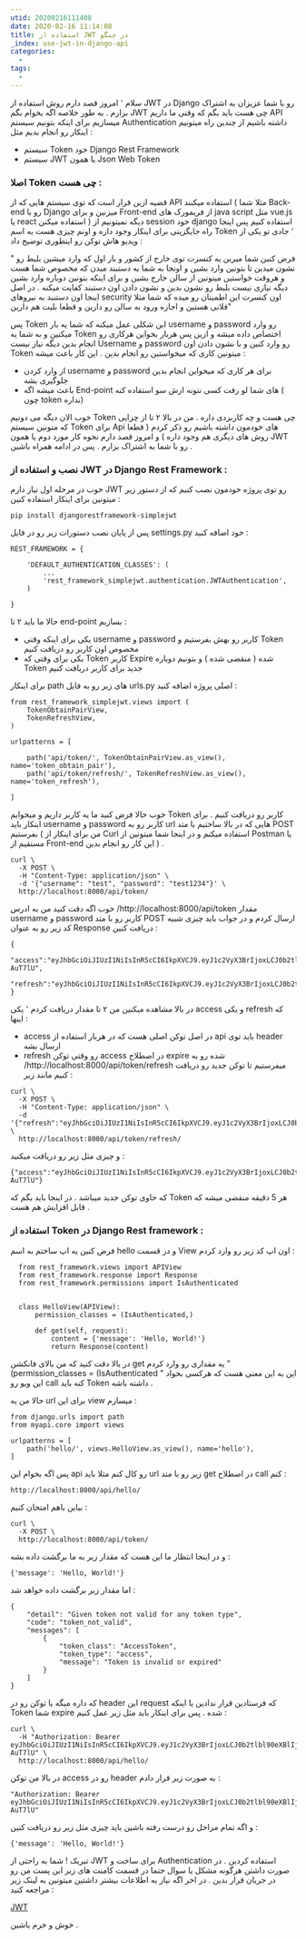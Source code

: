 ```yaml
---
utid: 20200216111408
date: 2020-02-16 11:14:08
title: استفاده از JWT در جنگو
_index: use-jwt-in-django-api
categories:
  -
tags:
  -
---
```


سلام ٬ امروز قصد دارم روش استفاده از JWT در Django رو با شما عزیزان به اشتراک بزارم . به طور خلاصه اگه بخوام بگم JWT چی هست باید بگم که وقتی ما داریم API میسازیم برای اینکه بتونیم سیستم Authentication داشته باشیم از چندین راه میتونیم اینکار رو انجام بدیم مثل :

- سیستم Token خود Django Rest Framework
- سیستم JWT  یا همون Json Web Token

### اصلا Token چی هست :

قضیه ازین قرار است که توی سیستم هایی که از API  استفاده میکنند ( مثلا شما Back-end رو با Django میزنین و برای Front-end از فریمورک های java script مثل vue.js یا react استفاده میکنن ) دیگه نمیتونیم از session خود django استفاده کنیم پس اینجا  راه جایگزینی برای اینکار وجود داره و اونم چیزی هست به اسم Token ٬ جادی تو یکی از ویدیو هاش توکن رو اینطوری توضیح داد :

" فرض کنین شما میرین یه کنسرت توی خارج از کشور و بار اول که وارد میشین بلیط رو نشون میدین تا بتونین وارد بشین و اونجا به شما یه دستبند میدن که مخصوص شما هست و هروقت خواستین میتونین از سالن خارج بشین و برای اینکه بتونین دوباره وارد بشین دیگه نیازی نیست بلیط رو نشون بدین و نشون دادن اون دستبند کفایت میکنه . در اصل اینجا اون دستنبد به نیروهای security اون کنسرت این اطمینان رو میده که شما مثلا فلانی هستین و اجازه ورود به سالن رو دارین  و قطعا بلیت هم دارین"

پس Token این شکلی عمل میکنه که شما یه بار username و password رو وارد میکنین و به شما یه Token اختصاص داده میشه و ازین پس هربار بخواین هرکاری رو انجام بدین دیگه نیاز نیست Username و password رو وارد کنین و با نشون دادن اون Token میتونین کاری که میخواستین رو انجام بدین . این کار باعث میشه :

- از وارد کردن username و password برای هر کاری که میخواین انجام بدین جلوگیری بشه
- باعث میشه اگه End-point های شما لو رفت کسی نتونه ازش سو استفاده کنه ( چون token نداره)

خوب الان دیگه می دونیم Token چی هست و چه کاربردی داره . من در بالا ۲ تا از چزایی که متونین سیستم Token برای Api های خودمون داشته باشیم رو ذکر کردم ( قطعا روش های دیگری هم وجود داره ) و امروز قصد دارم نحوه کار مورد دوم یا همون JWT رو با شما به اشتراک بزارم . پس در ادامه همراه باشین .

### نصب و استفاده از JWT در Django Rest Framework :

خوب در مرحله اول نیاز دارم JWT رو توی پروژه خودمون نصب کنیم که از دستور زیر میتونین برای اینکار استفاده کنین :

```
pip install djangorestframework-simplejwt
```

پس از پایان نصب دستورات زیر رو در فایل settings.py خود اضافه کنید :

```
REST_FRAMEWORK = {
    
    'DEFAULT_AUTHENTICATION_CLASSES': (
        ...
        'rest_framework_simplejwt.authentication.JWTAuthentication',
    )
    
}
```

حالا ما باید ۲ تا end-point بسازیم :

- یکی برای اینکه وقتی username و password کاربر رو بهش بفرستیم و Token مخصوص اون کاربر رو دریافت کنیم 
- یکی برای وقتی که Token کاربر Expire شده ( منقضی شده ) و بتونیم دوباره Token جدید برای کاربر دریافت کنیم 

برای اینکار path های زیر رو به فایل urls.py اصلی پروژه اضافه کنید :

```
from rest_framework_simplejwt.views import (
    TokenObtainPairView,
    TokenRefreshView,
)

urlpatterns = [
    
    path('api/token/', TokenObtainPairView.as_view(), name='token_obtain_pair'),
    path('api/token/refresh/', TokenRefreshView.as_view(), name='token_refresh'),
    
]
```

خوب  حالا فرض کنید ما یه کاربر داریم و میخوایم Token کاربر رو دریافت کنیم . برای اینکار باید username و password کاربر رو به url هایی که در بالا ساختیم با متد POST بفرستیم ( من برای اینکار از Curl استفاده میکنم و در اینجا شما میتونین از Postman یا مستقیم از Front-end این کار رو انجام بدین ) .

```
curl \
  -X POST \
  -H "Content-Type: application/json" \
  -d '{"username": "test", "password": "test1234"}' \
  http://localhost:8000/api/token/
```

خوب اگه دقت کنید من به ادرس /http://localhost:8000/api/token مقدار username و password کاربر رو با متد POST ارسال کردم و در جواب باید چیزی شبیه کد زیر رو به عنوان Response دریافت کنین :

```
{
  "access":"eyJhbGciOiJIUzI1NiIsInR5cCI6IkpXVCJ9.eyJ1c2VyX3BrIjoxLCJ0b2tlbl90eXBlIjoiYWNjZXNzIiwiY29sZF9zdHVmZiI6IuKYgyIsImV4cCI6MTIzNDU2LCJqdGkiOiJmZDJmOWQ1ZTFhN2M0MmU4OTQ5MzVlMzYyYmNhOGJjYSJ9.NHlztMGER7UADHZJlxNG0WSi22a2KaYSfd1S-AuT7lU",
  "refresh":"eyJhbGciOiJIUzI1NiIsInR5cCI6IkpXVCJ9.eyJ1c2VyX3BrIjoxLCJ0b2tlbl90eXBlIjoicmVmcmVzaCIsImNvbGRfc3R1ZmYiOiLimIMiLCJleHAiOjIzNDU2NywianRpIjoiZGUxMmY0ZTY3MDY4NDI3ODg5ZjE1YWMyNzcwZGEwNTEifQ.aEoAYkSJjoWH1boshQAaTkf8G3yn0kapko6HFRt7Rh4"
}
```

در بالا مشاهده میکنین من ۲ تا مقدار دریافت کردم ٬ یکی access و یکی refresh که اینها :

- access در اصل توکن اصلی هست که در هربار استفاده از api باید توی header ارسال بشه
- refresh رو وقتی توکن access در اصطلاح expire شده رو به  /http://localhost:8000/api/token/refresh میفرستیم تا توکن جدید رو دریافت کنیم مانند زیر :

```
curl \
  -X POST \
  -H "Content-Type: application/json" \
  -d '{"refresh":"eyJhbGciOiJIUzI1NiIsInR5cCI6IkpXVCJ9.eyJ1c2VyX3BrIjoxLCJ0b2tlbl90eXBlIjoicmVmcmVzaCIsImNvbGRfc3R1ZmYiOiLimIMiLCJleHAiOjIzNDU2NywianRpIjoiZGUxMmY0ZTY3MDY4NDI3ODg5ZjE1YWMyNzcwZGEwNTEifQ.aEoAYkSJjoWH1boshQAaTkf8G3yn0kapko6HFRt7Rh4"}' \
  http://localhost:8000/api/token/refresh/
```

 و چیزی مثل زیر رو دریافت میکنید :

```
{"access":"eyJhbGciOiJIUzI1NiIsInR5cCI6IkpXVCJ9.eyJ1c2VyX3BrIjoxLCJ0b2tlbl90eXBlIjoiYWNjZXNzIiwiY29sZF9zdHVmZiI6IuKYgyIsImV4cCI6MTIzNDU2LCJqdGkiOiJmZDJmOWQ1ZTFhN2M0MmU4OTQ5MzVlMzYyYmNhOGJjYSJ9.NHlztMGER7UADHZJlxNG0WSi22a2KaYSfd1S-AuT7lU"}
```

که حاوی توکن جدید میباشد . در اینجا باید بگم که Token هر 5 دقیقه منقضی میشه که قابل افزایش هم هست .

### استفاده از Token در Django Rest framework :

فرض کنین یه اپ ساختم به اسم hello و در قسمت View اون اپ کد زیر رو وارد کردم :

```
  from rest_framework.views import APIView
  from rest_framework.response import Response
  from rest_framework.permissions import IsAuthenticated


  class HelloView(APIView):
      permission_classes = (IsAuthenticated,)

      def get(self, request):
          content = {'message': 'Hello, World!'}
          return Response(content)
```

در بالا دقت کنید که من بالای فانکشن get یه مقداری رو وارد کردم " (permission_classes = (IsAuthenticated " این به این معنی هست که هرکسی بخواد این ویو رو call کنه باید Token داشته باشه .

حالا من یه url برای این view میسازم :

```
from django.urls import path
from myapi.core import views

urlpatterns = [
    path('hello/', views.HelloView.as_view(), name='hello'),
]
```

پس اگه بخوام این api رو کال کنم مثلا باید url زیر رو با متد get در اصطلاح call کنم :

```
http://localhost:8000/api/hello/
```

بیاین باهم امتحان کنیم :

```
curl \
  -X POST \
  http://localhost:8000/api/token/
```

و در اینجا انتظار ما این هست که مقدار زیر به ما برگشت داده بشه :

```
{'message': 'Hello, World!'}
```

اما مقدار زیر برگشت داده خواهد شد :

```
{
    "detail": "Given token not valid for any token type",
    "code": "token_not_valid",
    "messages": [
        {
            "token_class": "AccessToken",
            "token_type": "access",
            "message": "Token is invalid or expired"
        }
    ]
}
```

که داره میگه یا توکن رو در header این request که فرستادین قرار ندادین یا اینکه Token شما expire شده . پس برای اینکار باید مثل زیر عمل کنیم :

```
curl \
  -H "Authorization: Bearer 				     eyJhbGciOiJIUzI1NiIsInR5cCI6IkpXVCJ9.eyJ1c2VyX3BrIjoxLCJ0b2tlbl90eXBlIjoiYWNjZXNzIiwiY29sZF9zdHVmZiI6IuKYgyIsImV4cCI6MTIzNDU2LCJqdGkiOiJmZDJmOWQ1ZTFhN2M0MmU4OTQ5MzVlMzYyYmNhOGJjYSJ9.NHlztMGER7UADHZJlxNG0WSi22a2KaYSfd1S-AuT7lU" \
  http://localhost:8000/api/hello/
```

در بالا من توکن access رو در header به صورت زیر قرار دادم :

```
"Authorization: Bearer eyJhbGciOiJIUzI1NiIsInR5cCI6IkpXVCJ9.eyJ1c2VyX3BrIjoxLCJ0b2tlbl90eXBlIjoiYWNjZXNzIiwiY29sZF9zdHVmZiI6IuKYgyIsImV4cCI6MTIzNDU2LCJqdGkiOiJmZDJmOWQ1ZTFhN2M0MmU4OTQ5MzVlMzYyYmNhOGJjYSJ9.NHlztMGER7UADHZJlxNG0WSi22a2KaYSfd1S-AuT7lU"
```

و اگه تمام مراحل رو درست رفته باشین باید چیزی مثل زیر رو دریافت کنین :

```
{'message': 'Hello, World!'}
```

تبریک ! شما به راحتی از JWT برای ساخت و Authentication استفاده کردین . در صورت داشتن هرگونه مشکل یا سوال حتما در قسمت کامنت های زیر این پست من رو در جریان قرار بدین . در اخر اگه نیاز به اطلاعات بیشتر داشتین میتونین به لینک زیر مراجعه کنید :

[JWT](https://github.com/davesque/django-rest-framework-simplejwt)

 خوش و خرم باشین .